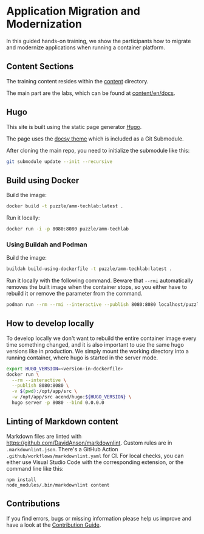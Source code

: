 # Application Migration and Modernization

In this guided hands-on training, we show the participants how to migrate and modernize applications when running a container platform.


## Content Sections

The training content resides within the [content](content) directory.

The main part are the labs, which can be found at [content/en/docs](content/en/docs).


## Hugo

This site is built using the static page generator [Hugo](https://gohugo.io/).

The page uses the [docsy theme](https://github.com/google/docsy) which is included as a Git Submodule.

After cloning the main repo, you need to initialize the submodule like this:

```bash
git submodule update --init --recursive
```


## Build using Docker

Build the image:

```bash
docker build -t puzzle/amm-techlab:latest .
```

Run it locally:

```bash
docker run -i -p 8080:8080 puzzle/amm-techlab
```


### Using Buildah and Podman

Build the image:

```bash
buildah build-using-dockerfile -t puzzle/amm-techlab:latest .
```

Run it locally with the following command. Beware that `--rmi` automatically removes the built image when the container stops, so you either have to rebuild it or remove the parameter from the command.

```bash
podman run --rm --rmi --interactive --publish 8080:8080 localhost/puzzle/amm-techlab
```


## How to develop locally

To develop locally we don't want to rebuild the entire container image every time something changed, and it is also important to use the same hugo versions like in production.
We simply mount the working directory into a running container, where hugo is started in the server mode.

```bash
export HUGO_VERSION=<version-in-dockerfile>
docker run \
  --rm --interactive \
  --publish 8080:8080 \
  -v $(pwd):/opt/app/src \
  -w /opt/app/src acend/hugo:${HUGO_VERSION} \
  hugo server -p 8080 --bind 0.0.0.0
```


## Linting of Markdown content

Markdown files are linted with <https://github.com/DavidAnson/markdownlint>.
Custom rules are in `.markdownlint.json`.
There's a GitHub Action `.github/workflows/markdownlint.yaml` for CI.
For local checks, you can either use Visual Studio Code with the corresponding extension, or the command line like this:

```shell script
npm install
node_modules/.bin/markdownlint content
```


## Contributions

If you find errors, bugs or missing information please help us improve and have a look at the [Contribution Guide](CONTRIBUTING.md).
